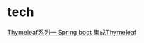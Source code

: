 # tech
[Thymeleaf系列一 Spring boot 集成Thymeleaf](https://blog.csdn.net/hry2015/article/details/71374591)